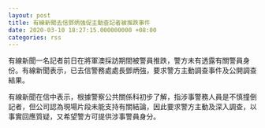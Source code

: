 ```yaml
---
layout: post
title: 有線新聞去信鄧炳強促主動查記者被推跌事件
date: 2020-03-10 18:27:15.000000000 +08:00
categories: rss
---
```


有線新聞一名記者前日在將軍澳採訪期間被警員推跌，警方未有透露有關警員身份。有線新聞表示，已去信警務處處長鄧炳強，要求警方主動調查事件及公開調查結果。

有線新聞在信中表示，根據警察公共關係科初步了解，指涉事警務人員是不慎撞倒記者，但公司認為現場片段未能支持有關結論，因此要求警方主動及深入調查，以事實回應質疑，又希望警方可提供涉事警員身分。
